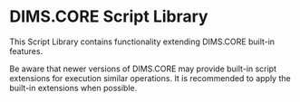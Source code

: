 # DIMS.CORE Script Library
  This Script Library contains functionality extending DIMS.CORE built-in features.

  Be aware that newer versions of DIMS.CORE may provide built-in script extensions for execution
  similar operations. It is recommended to apply the built-in extensions when possible.
